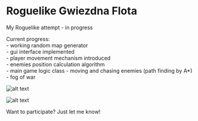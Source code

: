 # Roguelike Gwiezdna Flota

My Roguelike attempt - in progress


Current progress: <br>
    - working random map generator <br>
    - gui interface implemented <br>
    - player movement mechanism introduced <br>
    - enemies position calculation algorithm <br>
    - main game logic class
    - moving and chasing enemies (path finding by A*)
    - fog of war

![alt text](https://i.imgur.com/tRwnUmJ.png)

![alt text](https://i.imgur.com/wec5wGt.png)

Want to participate? Just let me know!